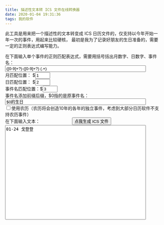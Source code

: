 ```yaml
---
title: 描述性文本转 ICS 文件在线转换器
date: 2020-01-04 19:31:36
tags: 我的软件
---
```


此工具是用来把一个描述性的文本转变成 ICS 日历文件的，仅支持以今年开始一年一次的事件，用起来比较硬核，
最初是我为了记录好朋友的生日准备的，需要一定的正则表达式编写能力。

<div>
在下面输入单个事件的正则匹配表达式，需要用括号括出月数字、日数字、事件名：<br>
<input id="regexEvent" type="text" value="([0-9]+?)-([0-9]+?) (.+)" style="width: 90%;">
<br>
月匹配位置： $<input id="regexMonth" type="number" value="1" max="9" min="1"><br>
日匹配位置： $<input id="regexDate" type="number" value="2" max="9" min="1"><br>
事件名匹配位置：$<input id="regexName" type="number" value="3" max="9" min="1"><br>
事件名添加前缀后缀，$0指的是原事件名：<input id="regexEventName" type="text" value="$0的生日" style="width: 90%;"><br>
<input id="useLunarCalendar" type="checkbox">使用农历（农历将会创造10年的各年的独立事件，考虑到大部分日历软件不支持农历事件）<br>
在下面输入文本： <button id="butGenerateICS" style="margin-left: 100px;" onclick="ButClicked();">点我生成 ICS 文件</button><br>
<textarea id="inputText" style="resize: none; width: 90%;" rows="20">01-24 戈登登</textarea>
<script src="/js/solarlunar.min.js"></script>
<script src="/js/ics-batch.js"></script>
</div>